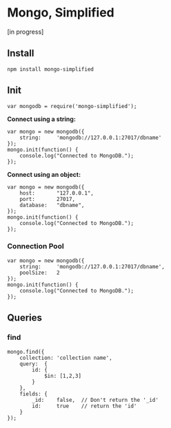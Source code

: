 # Mongo, Simplified #

[in progress]

## Install ##

	npm install mongo-simplified

## Init ##

	var mongodb	= require('mongo-simplified');

**Connect using a string:**

	var mongo = new mongodb({
		string:		'mongodb://127.0.0.1:27017/dbname'
	});
	mongo.init(function() {
		console.log("Connected to MongoDB.");
	});

**Connect using an object:**

	var mongo = new mongodb({
		host:		"127.0.0.1",
		port:		27017,
		database:	"dbname",
	});
	mongo.init(function() {
		console.log("Connected to MongoDB.");
	});

### Connection Pool ###

	var mongo = new mongodb({
		string:		'mongodb://127.0.0.1:27017/dbname',
		poolSize:	2
	});
	mongo.init(function() {
		console.log("Connected to MongoDB.");
	});

## Queries ##

### find ###

	mongo.find({
		collection:	'collection name',
		query:	{
			id:	{
				$in: [1,2,3]
			}
		},
		fields:	{
			_id:	false,	// Don't return the '_id'
			id:		true	// return the 'id'
		}
	});
